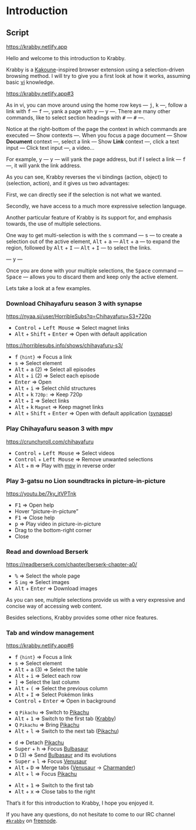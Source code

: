 # Introduction

## Script

https://krabby.netlify.app

Hello and welcome to this introduction to Krabby.

Krabby is a [Kakoune]-inspired browser extension using a selection-driven browsing method.
I will try to give you a first look at how it works, assuming basic [vi] knowledge.

[Kakoune]: https://kakoune.org
[vi]: https://en.wikipedia.org/wiki/vi

https://krabby.netlify.app#3

As in vi, you can move around using the home row keys — <kbd>j</kbd>, <kbd>k</kbd> —,
follow a link with <kbd>f</kbd> — <kbd>f</kbd> —,
yank a page with <kbd>y</kbd> — <kbd>y</kbd> —.
There are many other commands, like to select section headings with <kbd>#</kbd> — <kbd>#</kbd> —.

Notice at the right-bottom of the page the context in which commands are executed — Show contexts —.
When you focus a page document — Show **Document** context —,
select a link — Show **Link** context —,
click a text input — Click text input —,
a video…

For example, <kbd>y</kbd> — <kbd>y</kbd> — will yank the page address,
but if I select a link — <kbd>f</kbd> —, it will yank the link address.

As you can see, Krabby reverses the vi bindings (action, object) to
(selection, action), and it gives us two advantages:

First, we can directly see if the selection is not what we wanted.

Secondly, we have access to a much more expressive selection language.

Another particular feature of Krabby is its support for, and emphasis towards,
the use of multiple selections.

One way to get multi-selection is with the <kbd>s</kbd> command — <kbd>s</kbd> — to create a selection
out of the active element, <kbd>Alt</kbd> + <kbd>a</kbd> — <kbd>Alt</kbd> + <kbd>a</kbd> — to expand the region,
followed by <kbd>Alt</kbd> + <kbd>I</kbd> — <kbd>Alt</kbd> + <kbd>I</kbd> — to select the links.

— <kbd>y</kbd> —

Once you are done with your multiple selections, the <kbd>Space</kbd> command — <kbd>Space</kbd> —
allows you to discard them and keep only the active element.

Lets take a look at a few examples.

### Download Chihayafuru season 3 with synapse

https://nyaa.si/user/HorribleSubs?q=Chihayafuru+S3+720p

- <kbd>Control</kbd> + <kbd>Left Mouse</kbd> ⇒ Select magnet links
- <kbd>Alt</kbd> + <kbd>Shift</kbd> + <kbd>Enter</kbd> ⇒ Open with default application

https://horriblesubs.info/shows/chihayafuru-s3/

- <kbd>f</kbd> `{hint}` ⇒ Focus a link
- <kbd>s</kbd> ⇒ Select element
- <kbd>Alt</kbd> + <kbd>a</kbd> (2) ⇒ Select all episodes
- <kbd>Alt</kbd> + <kbd>i</kbd> (2) ⇒ Select each episode
- <kbd>Enter</kbd> ⇒ Open
- <kbd>Alt</kbd> + <kbd>i</kbd> ⇒ Select child structures
- <kbd>Alt</kbd> + <kbd>k</kbd> `720p:` ⇒ Keep 720p
- <kbd>Alt</kbd> + <kbd>I</kbd> ⇒ Select links
- <kbd>Alt</kbd> + <kbd>k</kbd> `Magnet` ⇒ Keep magnet links
- <kbd>Alt</kbd> + <kbd>Shift</kbd> + <kbd>Enter</kbd> ⇒ Open with default application ([synapse])

[synapse]: https://synapse-bt.org

### Play Chihayafuru season 3 with mpv

https://crunchyroll.com/chihayafuru

- <kbd>Control</kbd> + <kbd>Left Mouse</kbd> ⇒ Select videos
- <kbd>Control</kbd> + <kbd>Left Mouse</kbd> ⇒ Remove unwanted selections
- <kbd>Alt</kbd> + <kbd>m</kbd> ⇒ Play with [mpv] in reverse order

[mpv]: https://mpv.io

### Play 3-gatsu no Lion soundtracks in picture-in-picture

https://youtu.be/7ky_itVPTnk

- <kbd>F1</kbd> ⇒ Open help
- Hover “picture-in-picture”
- <kbd>F1</kbd> ⇒ Close help
- <kbd>p</kbd> ⇒ Play video in picture-in-picture
- Drag to the bottom-right corner
- Close

### Read and download Berserk

https://readberserk.com/chapter/berserk-chapter-a0/

- <kbd>%</kbd> ⇒ Select the whole page
- <kbd>S</kbd> `img` ⇒ Select images
- <kbd>Alt</kbd> + <kbd>Enter</kbd> ⇒ Download images

As you can see, multiple selections provide us with a very expressive and concise way of accessing web content.

Besides selections, Krabby provides some other nice features.

### Tab and window management

https://krabby.netlify.app#6

- <kbd>f</kbd> `{hint}` ⇒ Focus a link
- <kbd>s</kbd> ⇒ Select element
- <kbd>Alt</kbd> + <kbd>a</kbd> (3) ⇒ Select the table
- <kbd>Alt</kbd> + <kbd>i</kbd> ⇒ Select each row
- <kbd>]</kbd> ⇒ Select the last column
- <kbd>Alt</kbd> + <kbd>(</kbd> ⇒ Select the previous column
- <kbd>Alt</kbd> + <kbd>I</kbd> ⇒ Select Pokémon links
- <kbd>Control</kbd> + <kbd>Enter</kbd> ⇒ Open in background

<!---->

- <kbd>q</kbd> `Pikachu` ⇒ Switch to [Pikachu]
- <kbd>Alt</kbd> + <kbd>1</kbd> ⇒ Switch to the first tab ([Krabby])
- <kbd>Q</kbd> `Pikachu` ⇒ Bring [Pikachu]
- <kbd>Alt</kbd> + <kbd>l</kbd> ⇒ Switch to the next tab ([Pikachu])

<!---->

- <kbd>d</kbd> ⇒ Detach [Pikachu]
- <kbd>Super</kbd> + <kbd>h</kbd> ⇒ Focus [Bulbasaur]
- <kbd>D</kbd> (3) ⇒ Send [Bulbasaur] and its evolutions
- <kbd>Super</kbd> + <kbd>l</kbd> ⇒ Focus [Venusaur]
- <kbd>Alt</kbd> + <kbd>D</kbd> ⇒ Merge tabs ([Venusaur] → [Charmander])
- <kbd>Alt</kbd> + <kbd>l</kbd> ⇒ Focus [Pikachu]

<!---->

- <kbd>Alt</kbd> + <kbd>1</kbd> ⇒ Switch to the first tab
- <kbd>Alt</kbd> + <kbd>x</kbd> ⇒ Close tabs to the right

[Bulbasaur]: https://www.pokemon.com/us/pokedex/bulbasaur
[Venusaur]: https://www.pokemon.com/us/pokedex/venusaur
[Charmander]: https://www.pokemon.com/us/pokedex/charmander
[Pikachu]: https://www.pokemon.com/us/pokedex/pikachu
[Krabby]: https://www.pokemon.com/us/pokedex/krabby

That’s it for this introduction to Krabby,
I hope you enjoyed it.

If you have any questions, do not hesitate to come to our IRC channel
[`#krabby`] on [freenode].

[freenode]: https://freenode.net
[`#krabby`]: https://webchat.freenode.net/#krabby
